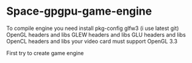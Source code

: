 Space-gpgpu-game-engine
=======================

To compile engine you need install
pkg-config
glfw3 (i use latest git)
OpenGL headers and libs
GLEW headers and libs
GLU headers and libs
OpenCL headers and libs
your video card must support OpenGL 3.3

First try to create game engine
